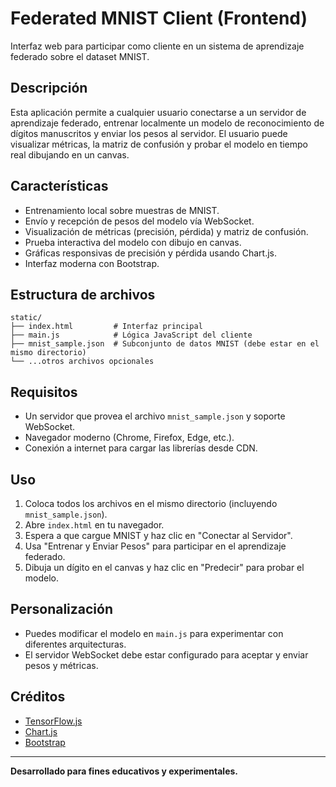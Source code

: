 # Federated MNIST Client (Frontend)

Interfaz web para participar como cliente en un sistema de aprendizaje federado sobre el dataset MNIST.

## Descripción

Esta aplicación permite a cualquier usuario conectarse a un servidor de aprendizaje federado, entrenar localmente un modelo de reconocimiento de dígitos manuscritos y enviar los pesos al servidor. El usuario puede visualizar métricas, la matriz de confusión y probar el modelo en tiempo real dibujando en un canvas.

## Características

- Entrenamiento local sobre muestras de MNIST.
- Envío y recepción de pesos del modelo vía WebSocket.
- Visualización de métricas (precisión, pérdida) y matriz de confusión.
- Prueba interactiva del modelo con dibujo en canvas.
- Gráficas responsivas de precisión y pérdida usando Chart.js.
- Interfaz moderna con Bootstrap.

## Estructura de archivos

```
static/
├── index.html         # Interfaz principal
├── main.js            # Lógica JavaScript del cliente
├── mnist_sample.json  # Subconjunto de datos MNIST (debe estar en el mismo directorio)
└── ...otros archivos opcionales
```

## Requisitos

- Un servidor que provea el archivo `mnist_sample.json` y soporte WebSocket.
- Navegador moderno (Chrome, Firefox, Edge, etc.).
- Conexión a internet para cargar las librerías desde CDN.

## Uso

1. Coloca todos los archivos en el mismo directorio (incluyendo `mnist_sample.json`).
2. Abre `index.html` en tu navegador.
3. Espera a que cargue MNIST y haz clic en "Conectar al Servidor".
4. Usa "Entrenar y Enviar Pesos" para participar en el aprendizaje federado.
5. Dibuja un dígito en el canvas y haz clic en "Predecir" para probar el modelo.

## Personalización

- Puedes modificar el modelo en `main.js` para experimentar con diferentes arquitecturas.
- El servidor WebSocket debe estar configurado para aceptar y enviar pesos y métricas.

## Créditos

- [TensorFlow.js](https://www.tensorflow.org/js)
- [Chart.js](https://www.chartjs.org/)
- [Bootstrap](https://getbootstrap.com/)

---

**Desarrollado para fines educativos y experimentales.**